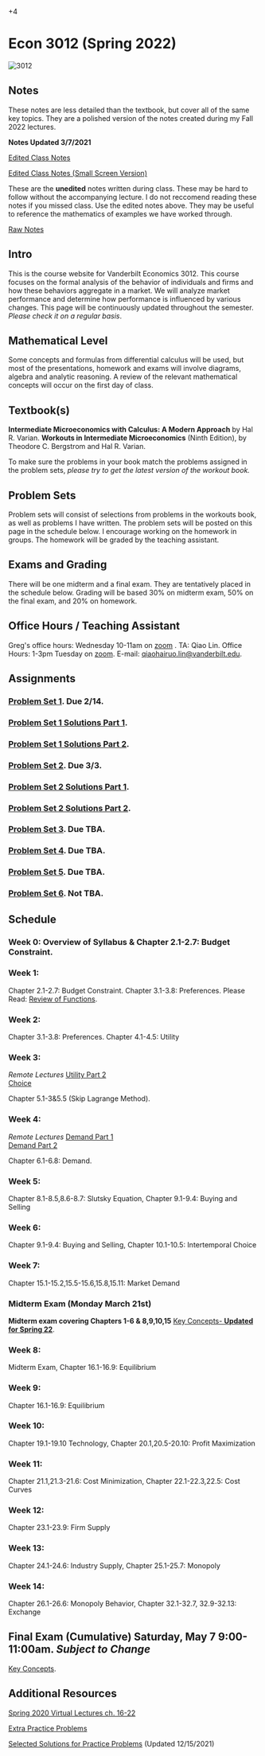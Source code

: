 +4

# Econ 3012 (Spring 2022)

![3012](../files/Images/3012.png)

## Notes

These notes are less detailed than the textbook, but cover all of the same key topics. They are a polished version of the notes created during my Fall 2022 lectures.  

**Notes Updated 3/7/2021**  

[Edited Class Notes](../files/3010/3012_Notes.pdf)  

[Edited Class Notes (Small Screen Version)](../files/3010/3012_Notes_Small.pdf)  

These are the **unedited** notes written during class. These may be hard to follow without the accompanying lecture. I do not reccomend reading these notes if you missed class. Use the edited notes above. They may be useful to reference the mathematics of examples we have worked through.  

[Raw Notes](../files/3010/3012_Notes_Raw_S2022.pdf) 


## Intro

This is the course website for Vanderbilt Economics 3012. This course focuses on the formal analysis of the behavior of individuals and firms and how these behaviors aggregate in a market. We will analyze market performance and determine how performance is influenced by various changes. This page will be continuously updated throughout the semester. *Please check it on a regular basis*.

## Mathematical Level

Some concepts and formulas from differential calculus will be used, but most of the presentations, homework and exams will involve diagrams, algebra and analytic reasoning. A review of the relevant mathematical concepts will occur on the first day of class.

## Textbook(s)

**Intermediate Microeconomics with Calculus: A Modern Approach** by Hal R. Varian. **Workouts in Intermediate Microeconomics** (Ninth Edition), by Theodore C. Bergstrom and Hal R. Varian.  

To make sure the problems in your book match the problems assigned in the problem sets, *please try to get the latest version of the workout book.* 


## Problem Sets

Problem sets will consist of selections from problems in the workouts book, as well as problems I have written. The problem sets will be posted on this page in the schedule below. I encourage working on the homework in groups. The homework will be graded by the teaching assistant.

## Exams and Grading

There will be one midterm and a final exam. They are tentatively placed in the schedule below. Grading will be based 30% on midterm exam, 50% on the final exam, and 20% on homework.

## Office Hours / Teaching Assistant

Greg's office hours: Wednesday 10-11am on [zoom](https://vanderbilt.zoom.us/j/7072984349) . TA: Qiao Lin. Office Hours: 1-3pm Tuesday on [zoom](https://vanderbilt.zoom.us/j/8238830135). E-mail: qiaohairuo.lin@vanderbilt.edu.

## Assignments

### [Problem Set 1](../files/3010/Problem_Set_1.pdf). Due 2/14.
### [Problem Set 1 Solutions Part 1](../files/3010/PS1_Solutions_Part_1.pdf). 
### [Problem Set 1 Solutions Part 2](../files/3010/PS1_Solutions_Part_2.pdf). 
### [Problem Set 2](../files/3010/Problem_Set_2.pdf). Due 3/3.
### [Problem Set 2 Solutions Part 1](../files/3010/PS2_Solutions_Part_1.pdf). 
### [Problem Set 2 Solutions Part 2](../files/3010/PS2_Solutions_Part_2.pdf). 
### [Problem Set 3](../files/3010/Problem_Set_3.pdf). Due TBA.
### [Problem Set 4](../files/3010/Problem_Set_4.pdf). Due TBA.
### [Problem Set 5](../files/3010/Problem_Set_5.pdf). Due TBA.
### [Problem Set 6](../files/3010/Problem_Set_6.pdf). Not TBA.

## Schedule

### Week 0: Overview of Syllabus & Chapter 2.1-2.7: Budget Constraint.

### Week 1:

Chapter 2.1-2.7: Budget Constraint. Chapter 3.1-3.8: Preferences.
Please Read: [Review of Functions](../files/3010/MathReviewFunctions.pdf).

### Week 2:

Chapter 3.1-3.8: Preferences. Chapter 4.1-4.5: Utility

### Week 3:

*Remote Lectures*
[Utility Part 2](https://vanderbilt.box.com/s/wq0a2vpcyyki66xxhk0bideqgpv1g4bl)  
[Choice](https://vanderbilt.box.com/s/qm24949hi5hba3wawymvec2jyhu90pzs)  

Chapter 5.1-3&5.5 (Skip Lagrange Method).

### Week 4:

*Remote Lectures*
[Demand Part 1](https://vanderbilt.box.com/s/jkq9b3xjxt2ioaa9douszdiwxzrgepi3)  
[Demand Part 2](https://vanderbilt.box.com/s/tkzyx2lx0izmqqgl7gkj46fi7axjgmkh)  

Chapter 6.1-6.8: Demand.

### Week 5:

Chapter 8.1-8.5,8.6-8.7: Slutsky Equation, Chapter 9.1-9.4: Buying and Selling

### Week 6:

Chapter 9.1-9.4: Buying and Selling, Chapter 10.1-10.5: Intertemporal Choice

### Week 7: 

Chapter 15.1-15.2,15.5-15.6,15.8,15.11: Market Demand

### Midterm Exam (Monday March 21st)

**Midterm exam covering Chapters 1-6 & 8,9,10,15** [Key Concepts- **Updated for Spring 22**](../files/3010/Key_Concepts_2022_Midterm.pdf).

### Week 8: 

Midterm Exam, Chapter 16.1-16.9: Equilibrium

### Week 9: 

Chapter 16.1-16.9: Equilibrium

### Week 10:

Chapter 19.1-19.10 Technology, Chapter 20.1,20.5-20.10: Profit Maximization

### Week 11:

Chapter 21.1,21.3-21.6: Cost Minimization, Chapter 22.1-22.3,22.5: Cost Curves

### Week 12:

Chapter 23.1-23.9: Firm Supply

### Week 13:

Chapter 24.1-24.6: Industry Supply, Chapter 25.1-25.7: Monopoly

### Week 14:

Chapter 26.1-26.6: Monopoly Behavior, Chapter 32.1-32.7, 32.9-32.13: Exchange


## Final Exam (Cumulative) Saturday, May 7 9:00-11:00am. *Subject to Change*

[Key Concepts](../files/3010/Key_Concepts_2021_Final.pdf).


## Additional Resources

[Spring 2020 Virtual Lectures ch. 16-22](https://vanderbilt.box.com/v/gleo3012lectures)

[Extra Practice Problems](../files/3010/PracticeProblems.pdf)

[Selected Solutions for Practice Problems](../files/3010/PracticeProblemSolutions.pdf) (Updated 12/15/2021)


